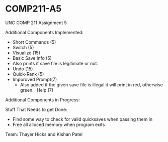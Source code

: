 # COMP211-A5
UNC COMP 211 Assignment 5

Additional Components Implemented:
-  Short Commands (5)
-  Switch (5)
-  Visualize (15)
-  Basic Save Info (5)
  - Also prints if save file is legitimate or not.
-  Undo (15)
-  Quick-Rank (5)
-  Imporoved Prompt(7)
    - Also added if the given save file is illegal it will print in red, otherwise green. 
  -Help (7) 



Additional Components in Progress:

  
Stuff That Needs to get Done:
-  Find some way to check for valid quicksaves when passing them in
-  Free all alloced memory when program exits

Team: Thayer Hicks and Kishan Patel
